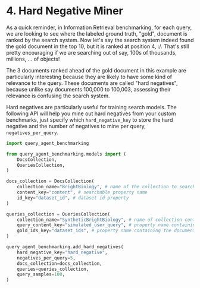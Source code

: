 # 4. Hard Negative Miner

As a quick reminder, in Information Retrieval benchmarking, for each query, we are looking to see where the labeled ground truth, "gold", document is ranked by the search system. Now let's say the search system indeed found the gold document in the top 10, but it is ranked at position 4, :/. That's still pretty encouraging if we are searching out of say, 100s of thousands, millions, ... of objects!

The 3 documents ranked ahead of the gold document in this example are particularly interesting because they are likely to have some kind of relevance to the query. These documents are called "hard negatives", because unlike say documents 100,000 to 100,003, assessing their relevance is confusing the search system.

Hard negatives are particularly useful for training search models. The following API will help you mine out hard negatives from your custom benchmarks, just specify which `hard_negative_key` to store the hard negative and the number of negatives to mine per query, `negatives_per_query`.


```python
import query_agent_benchmarking

from query_agent_benchmarking.models import (
    DocsCollection,
    QueriesCollection,
)

docs_collection = DocsCollection(
    collection_name="BrightBiology", # name of the collection to search through
    content_key="content", # searchable property name
    id_key="dataset_id", # dataset id property
)

queries_collection = QueriesCollection(
    collection_name="SyntheticBrightBiology", # name of collection containing queries
    query_content_key="simulated_user_query", # property name containing the query
    gold_ids_key="dataset_ids", # property name containing the document ids the query should return
)

query_agent_benchmarking.add_hard_negatives(
    hard_negative_key="hard_negative",
    negatives_per_query=5,
    docs_collection=docs_collection,
    queries=queries_collection,
    query_samples=100,
)
```